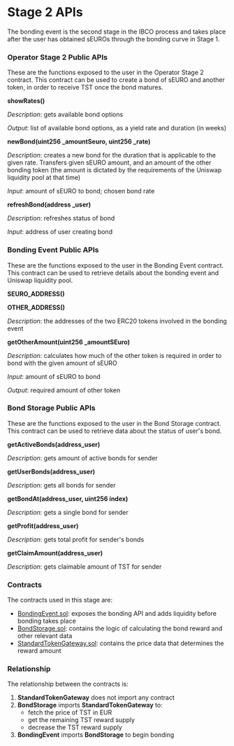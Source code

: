 # Stage 2 APIs

The bonding event is the second stage in the IBCO process and takes place after the user has obtained sEUROs through the bonding curve in Stage 1.

### Operator Stage 2 Public APIs

These are the functions exposed to the user in the Operator Stage 2 contract. This contract can be used to create a bond of sEURO and another token, in order to receive TST once the bond matures.

**showRates()**

*Description*: gets available bond options

*Output*: list of available bond options, as a yield rate and duration (in weeks)

**newBond(uint256 _amountSeuro, uint256 _rate)**

*Description*: creates a new bond for the duration that is applicable to the given rate. Transfers given sEURO amount, and an amount of the other bonding token (the amount is dictated by the requirements of the Uniswap liquidity pool at that time)

*Input*: amount of sEURO to bond; chosen bond rate

**refreshBond(address _user)**

*Description*: refreshes status of bond

*Input*: address of user creating bond

### Bonding Event Public APIs

These are the functions exposed to the user in the Bonding Event contract. This contract can be used to retrieve details about the bonding event and Uniswap liquidity pool.

**SEURO_ADDRESS()**

**OTHER_ADDRESS()**

*Description*: the addresses of the two ERC20 tokens involved in the bonding event

**getOtherAmount(uint256 _amountSEuro)**

*Description*: calculates how much of the other token is required in order to bond with the given amount of sEURO

*Input*: amount of sEURO to bond

*Output*: required amount of other token

### Bond Storage Public APIs

These are the functions exposed to the user in the Bond Storage contract. This contract can be used to retrieve data about the status of user's bond.

**getActiveBonds(address_user)**

*Description*: gets amount of active bonds for sender

**getUserBonds(address_user)**

*Description*: gets all bonds for sender

**getBondAt(address_user, uint256 index)**

*Description*: gets a single bond for sender

**getProfit(address_user)**

*Description*: gets total profit for sender's bonds

**getClaimAmount(address_user)**

*Description*: gets claimable amount of TST for sender


### Contracts
The contracts used in this stage are:

- [BondingEvent.sol](../../contracts/BondingEvent.sol): exposes the bonding API and adds liquidity before bonding takes place
- [BondStorage.sol](../../contracts/BondStorage.sol): contains the logic of calculating the bond reward and other relevant data
- [StandardTokenGateway.sol](../../contracts/StandardTokenGateway.sol): contains the price data that determines the reward amount

### Relationship
The relationship between the contracts is:
1. **StandardTokenGateway** does not import any contract
2. **BondStorage** imports **StandardTokenGateway** to:
   * fetch the price of TST in EUR
   * get the remaining TST reward supply
   * decrease the TST reward supply
3. **BondingEvent** imports **BondStorage** to begin bonding
